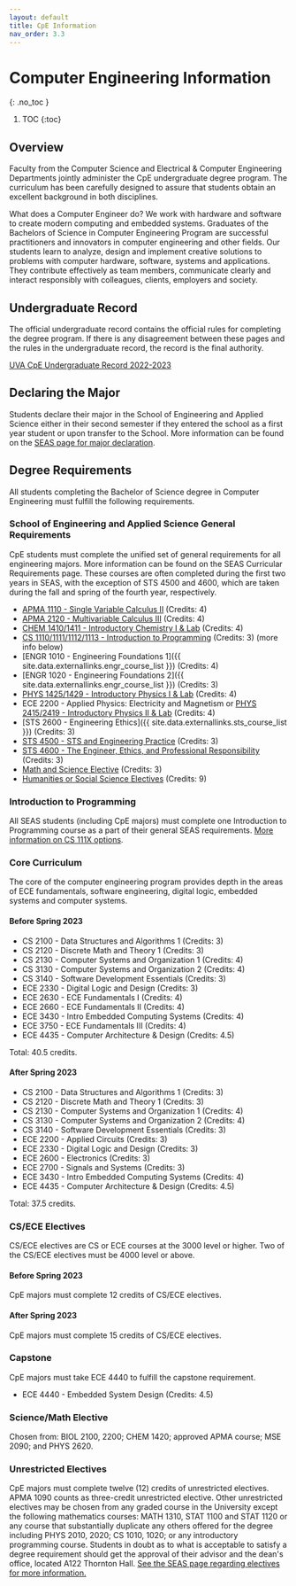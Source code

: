 ```yaml
---
layout: default
title: CpE Information
nav_order: 3.3
---
```


# Computer Engineering Information
{: .no_toc }

1. TOC
{:toc}

## Overview

Faculty from the Computer Science and Electrical & Computer Engineering
Departments jointly administer the CpE undergraduate degree program. The
curriculum has been carefully designed to assure that students obtain an
excellent background in both disciplines.

What does a Computer Engineer do? We work with hardware and software to create
modern computing and embedded systems. Graduates of the Bachelors of Science in
Computer Engineering Program are successful practitioners and innovators in
computer engineering and other fields. Our students learn to analyze, design and
implement creative solutions to problems with computer hardware, software,
systems and applications. They contribute effectively as team members,
communicate clearly and interact responsibly with colleagues, clients, employers
and society.


## Undergraduate Record

The official undergraduate record contains the official rules for completing the
degree program. If there is any disagreement between these pages and the rules
in the undergraduate record, the record is the final authority.

[UVA CpE Undergraduate Record 2022-2023](http://records.ureg.virginia.edu/preview_program.php?catoid=54&poid=7138)


## Declaring the Major

Students declare their major in the School of Engineering and Applied Science
either in their second semester if they entered the school as a first year
student or upon transfer to the School. More information can be found on the
[SEAS page for major declaration](http://records.ureg.virginia.edu/content.php?catoid=54&navoid=4326#Major_Minor).


## Degree Requirements

All students completing the Bachelor of Science degree in Computer Engineering
must fulfill the following requirements.

### School of Engineering and Applied Science General Requirements

CpE students must complete the unified set of general requirements for all
engineering majors. More information can be found on the SEAS Curricular
Requirements page. These courses are often completed during the first two years
in SEAS, with the exception of STS 4500 and 4600, which are taken during the
fall and spring of the fourth year, respectively.

*   [APMA 1110 - Single Variable Calculus II](https://louslist.org/CC/APMA.html) (Credits: 4)
*   [APMA 2120 - Multivariable Calculus III](https://louslist.org/CC/APMA.html) (Credits: 4)
*   [CHEM 1410/1411 - Introductory Chemistry I & Lab](https://louslist.org/CC/Chemistry.html) (Credits: 4)
*   [CS 1110/1111/1112/1113 - Introduction to Programming](/courses.html#cs-1110-introduction-to-programming) (Credits: 3) (more info below)
* [ENGR 1010 - Engineering Foundations 1]({{ site.data.externallinks.engr_course_list }}) (Credits: 4)
* [ENGR 1020 - Engineering Foundations 2]({{ site.data.externallinks.engr_course_list }}) (Credits: 3)
*   [PHYS 1425/1429 - Introductory Physics I & Lab](https://louslist.org/CC/Physics.html) (Credits: 4)
*   ECE 2200 - Applied Physics: Electricity and Magnetism or [PHYS 2415/2419 - Introductory Physics II & Lab](https://louslist.org/CC/Physics.html) (Credits: 4)
* [STS 2600 - Engineering Ethics]({{ site.data.externallinks.sts_course_list }}) (Credits: 3)
*   [STS 4500 - STS and Engineering Practice](https://louslist.org/CC/STS.html) (Credits: 3)
*   [STS 4600 - The Engineer, Ethics, and Professional Responsibility](https://louslist.org/CC/STS.html) (Credits: 3)
*   [Math and Science Elective](https://engineering.virginia.edu/current-students/current-undergraduate-students/degree-information/elective-information) (Credits: 3)
*   [Humanities or Social Science Electives](https://engineering.virginia.edu/current-students/current-undergraduate-students/degree-information/elective-information) (Credits: 9)

### Introduction to Programming

All SEAS students (including CpE majors) must complete one Introduction to
Programming course as a part of their general SEAS requirements.
[More information on CS 111X options](/bscs.html#introduction-to-programming).

### Core Curriculum

The core of the computer engineering program provides depth in the areas of ECE
fundamentals, software engineering, digital logic, embedded systems and computer
systems.

#### Before Spring 2023

* CS 2100 - Data Structures and Algorithms 1 (Credits: 3)
* CS 2120 - Discrete Math and Theory 1 (Credits: 3)
* CS 2130 - Computer Systems and Organization 1 (Credits: 4)
* CS 3130 - Computer Systems and Organization 2 (Credits: 4)
* CS 3140 - Software Development Essentials (Credits: 3)
* ECE 2330 - Digital Logic and Design (Credits: 3)
* ECE 2630 - ECE Fundamentals I (Credits: 4)
* ECE 2660 - ECE Fundamentals II (Credits: 4)
* ECE 3430 - Intro Embedded Computing Systems (Credits: 4)
* ECE 3750 - ECE Fundamentals III (Credits: 4)
* ECE 4435 - Computer Architecture & Design (Credits: 4.5)

Total: 40.5 credits.

#### After Spring 2023

* CS 2100 - Data Structures and Algorithms 1 (Credits: 3)
* CS 2120 - Discrete Math and Theory 1 (Credits: 3)
* CS 2130 - Computer Systems and Organization 1 (Credits: 4)
* CS 3130 - Computer Systems and Organization 2 (Credits: 4)
* CS 3140 - Software Development Essentials (Credits: 3)
* ECE 2200 - Applied Circuits (Credits: 3)
* ECE 2330 - Digital Logic and Design (Credits: 3)
* ECE 2600 - Electronics (Credits: 3)
* ECE 2700 - Signals and Systems (Credits: 3)
* ECE 3430 - Intro Embedded Computing Systems (Credits: 4)
* ECE 4435 - Computer Architecture & Design (Credits: 4.5)

Total: 37.5 credits.

### CS/ECE Electives

CS/ECE electives are CS or ECE courses at the 3000 level or
higher. Two of the CS/ECE electives must be 4000 level or above.

#### Before Spring 2023

CpE majors must complete 12 credits of CS/ECE electives.

#### After Spring 2023

CpE majors must complete 15 credits of CS/ECE electives.

### Capstone

CpE majors must take ECE 4440 to fulfill the capstone requirement.

- ECE 4440 - Embedded System Design (Credits: 4.5)

### Science/Math Elective

Chosen from: BIOL 2100, 2200; CHEM 1420; approved APMA course; MSE 2090; and
PHYS 2620.

### Unrestricted Electives

CpE majors must complete twelve (12) credits of unrestricted electives.
APMA 1090 counts as three-credit unrestricted elective. Other unrestricted
electives may be chosen from any graded course in the University except the
following mathematics courses: MATH 1310, STAT 1100 and STAT 1120 or any course
that substantially duplicate any others offered for the degree including PHYS
2010, 2020; CS 1010, 1020; or any introductory programming course. Students in
doubt as to what is acceptable to satisfy a degree requirement should get the
approval of their advisor and the dean's office, located A122 Thornton Hall.
[See the SEAS page regarding electives for more
information.](https://engineering.virginia.edu/current-students/current-undergraduate-students/degree-information/elective-information)
